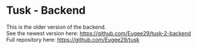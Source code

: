 # Tusk - Backend

This is the older version of the backend.  
See the newest version here: https://github.com/Eugee29/tusk-2-backend  
Full repository here: https://github.com/Eugee29/tusk

